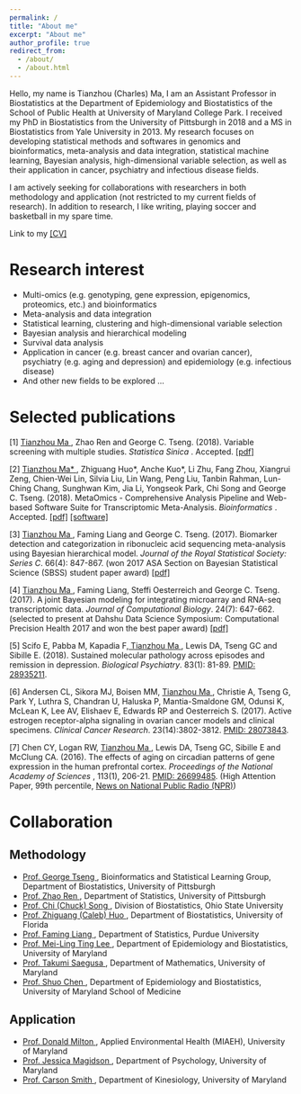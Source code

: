 ```yaml
---
permalink: /
title: "About me"
excerpt: "About me"
author_profile: true
redirect_from: 
  - /about/
  - /about.html
---
```


Hello, my name is Tianzhou (Charles) Ma, I am an Assistant Professor in Biostatistics at the Department of Epidemiology and Biostatistics of the School of Public Health at University of Maryland College Park. I received my PhD in Biostatistics from the University of Pittsburgh in 2018 and a MS in Biostatistics from Yale University in 2013.  My research focuses on developing statistical methods and softwares in genomics and bioinformatics, meta-analysis and data integration, statistical machine learning, Bayesian analysis, high-dimensional variable selection, as well as their application in cancer, psychiatry and infectious disease fields. 

I am actively seeking for collaborations with researchers in both methodology and application (not restricted to my current fields of research). In addition to research, I like writing, playing soccer and basketball in my spare time.

Link to my <a href="files/cv/TianzhouMa_CV.pdf">[CV]</a>

Research interest
======
<ul style="list-style-type:disc">
  <li>Multi-omics (e.g. genotyping, gene expression, epigenomics, proteomics, etc.) and bioinformatics </li>
  <li>Meta-analysis and data integration </li>
  <li>Statistical learning, clustering and high-dimensional variable selection </li>
  <li>Bayesian analysis and hierarchical modeling </li>
  <li>Survival data analysis </li>
  <li>Application in cancer (e.g. breast cancer and ovarian cancer), psychiatry (e.g. aging and depression) and epidemiology (e.g. infectious disease) </li>
  <li>And other new fields to be explored … </li>
</ul>

Selected publications
======
<p>[1] <u> Tianzhou Ma </u>, Zhao Ren and George C. Tseng. (2018). Variable screening with multiple studies. <i>Statistica Sinica </i>. Accepted. <a href="files/preprints/TSA-SIS.pdf">[pdf]</a>
<p>[2] <u> Tianzhou Ma* </u>, Zhiguang Huo*, Anche Kuo*, Li Zhu, Fang Zhou, Xiangrui Zeng, Chien-Wei Lin, Silvia Liu, Lin Wang, Peng Liu, Tanbin Rahman, Lun-Ching Chang, Sunghwan Kim, Jia Li, Yongseok Park, Chi Song and George C. Tseng. (2018). MetaOmics - Comprehensive Analysis Pipeline and Web-based Software Suite for Transcriptomic Meta-Analysis. <i>Bioinformatics </i>. Accepted. <a href="files/preprints/MetaOmics.pdf">[pdf]</a> <a href="https://github.com/metaOmics/metaOmics">[software]</a>
<p>[3] <u> Tianzhou Ma </u>, Faming Liang and George C. Tseng. (2017). Biomarker detection and categorization in ribonucleic acid sequencing meta-analysis using Bayesian hierarchical model. <i>Journal of the Royal Statistical Society: Series C</i>. 66(4): 847-867. (won 2017 ASA Section on Bayesian Statistical Science (SBSS) student paper award) <a href="files/preprints/BayesMetaSeq.pdf">[pdf]</a>
<p>[4] <u> Tianzhou Ma </u>, Faming Liang, Steffi Oesterreich and George C. Tseng. (2017). A joint Bayesian modeling for integrating microarray and RNA-seq transcriptomic data. <i>Journal of Computational Biology</i>. 24(7): 647-662. (selected to present at Dahshu Data Science Symposium: Computational Precision Health 2017 and won the best paper award) <a href="files/preprints/CBM.pdf">[pdf]</a>
<p>[5] Scifo E, Pabba M, Kapadia F,<u> Tianzhou Ma </u>, Lewis DA, Tseng GC and Sibille E. (2018). Sustained molecular pathology across episodes and remission in depression. <i>Biological Psychiatry</i>. 83(1): 81-89. <a href="https://www.ncbi.nlm.nih.gov/pubmed/28935211">PMID: 28935211</a>.
<p>[6] Andersen CL, Sikora MJ, Boisen MM, <u> Tianzhou Ma </u>, Christie A, Tseng G, Park Y,  Luthra S, Chandran U, Haluska P, Mantia-Smaldone GM, Odunsi K, McLean K, Lee AV, Elishaev E, Edwards RP and Oesterreich S. (2017). Active estrogen receptor-alpha signaling in ovarian cancer models and clinical specimens. <i>Clinical Cancer Research</i>. 23(14):3802-3812. <a href="https://www.ncbi.nlm.nih.gov/pubmed/28073843">PMID: 28073843</a>.
<p>[7] Chen CY, Logan RW, <u> Tianzhou Ma </u>, Lewis DA, Tseng GC, Sibille E and McClung CA. (2016). The effects of aging on circadian patterns of gene expression in the human prefrontal cortex. <i>Proceedings of the National Academy of Sciences </i>, 113(1), 206-21. <a href="https://www.ncbi.nlm.nih.gov/pubmed/26699485">PMID: 26699485</a>. (High Attention Paper, 99th percentile, <a href="http://www.npr.org/sections/health-shots/2015/12/22/460333217/as-aging-brains-internal-clock-fades-a-new-timekeeper-may-kick-in">News on National Public Radio (NPR)</a>) </p>

<h1> Collaboration </h1>

<h2> Methodology </h2>
<ul style="list-style-type:disc">
  <li><a href="http://tsenglab.biostat.pitt.edu/"> Prof. George Tseng </a>, Bioinformatics and Statistical Learning Group, Department of Biostatistics, University of Pittsburgh </li>
  <li><a href="http://www.pitt.edu/~zren/"> Prof. Zhao Ren </a>, Department of Statistics, University of Pittsburgh </li>
  <li><a href="https://cph.osu.edu/people/csong/"> Prof. Chi (Chuck) Song </a>, Division of Biostatistics, Ohio State University</li>
  <li><a href="https://caleb-huo.github.io/"> Prof. Zhiguang (Caleb) Huo </a>, Department of Biostatistics, University of Florida </li>
  <li><a href="http://www.stat.purdue.edu/people/faculty/fmliang/"> Prof. Faming Liang </a>, Department of Statistics, Purdue University </li>
  <li><a href="http://sph.umd.edu/people/mei-ling-ting-lee/"> Prof. Mei-Ling Ting Lee </a>, Department of Epidemiology and Biostatistics, University of Maryland </li>
  <li><a href="https://www-math.umd.edu/people/faculty/item/1241-tsaegusa.html/"> Prof. Takumi Saegusa </a>, Department of Mathematics, University of Maryland </li>
  <li><a href="http://www.medschool.umaryland.edu/profiles/Chen-Shuo/"> Prof. Shuo Chen </a>, Department of Epidemiology and Biostatistics, University of Maryland School of Medicine </li>
</ul>

<p> </p>
<h2> Application </h2>
<ul style="list-style-type:disc">
  <li><a href="http://sph.umd.edu/people/donald-milton/"> Prof. Donald Milton </a>,  Applied Environmental Health (MIAEH), University of Maryland </li>
  <li><a href="https://psyc.umd.edu/facultyprofile/magidson/jessica/"> Prof. Jessica Magidson </a>,  Department of Psychology, University of Maryland </li>
  <li><a href="https://sph.umd.edu/people/j-carson-smith"> Prof. Carson Smith </a>,  Department of Kinesiology, University of Maryland </li>
</ul>


